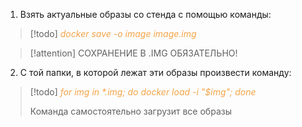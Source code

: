 
1. Взять актуальные образы со стенда с помощью команды:
> [!todo] 
> <span style="color: #f4a448">*docker save -o *image* image.img*</span>

> [!attention] 
> СОХРАНЕНИЕ В .IMG ОБЯЗАТЕЛЬНО! 

2. С той папки, в которой лежат эти образы произвести команду:
> [!todo] 
> <span style="color: #f4a448">*for img in \*.img; do docker load -i "$img"; done*</span> 
>
>Команда самостоятельно загрузит все образы



   